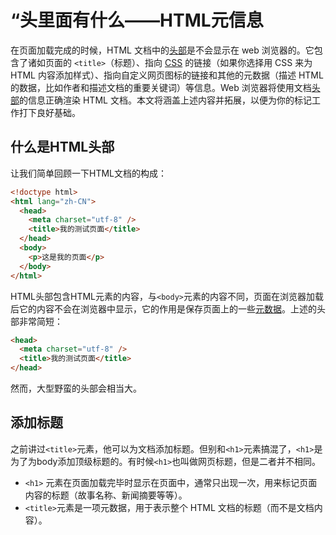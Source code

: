 # “头里面有什么——HTML元信息

在页面加载完成的时候，HTML 文档中的<u>头部</u>是不会显示在 web 浏览器的。它包含了诸如页面的 `<title>`（标题）、指向 <u>CSS</u> 的链接（如果你选择用 CSS 来为 HTML 内容添加样式）、指向自定义网页图标的链接和其他的元数据（描述 HTML 的数据，比如作者和描述文档的重要关键词）等信息。Web 浏览器将使用文档<u>头部</u>的信息正确渲染 HTML 文档。本文将涵盖上述内容并拓展，以便为你的标记工作打下良好基础。

## 什么是HTML头部

让我们简单回顾一下HTML文档的构成：

```html
<!doctype html>
<html lang="zh-CN">
  <head>
    <meta charset="utf-8" />
    <title>我的测试页面</title>
  </head>
  <body>
    <p>这是我的页面</p>
  </body>
</html>
```

HTML头部包含HTML元素的内容，与`<body>`元素的内容不同，页面在浏览器加载后它的内容不会在浏览器中显示，它的作用是保存页面上的一些<u>元数据</u>。上述的头部非常简短：

```html
<head>
  <meta charset="utf-8" />
  <title>我的测试页面</title>
</head>
```

然而，大型野蛮的头部会相当大。

## 添加标题

之前讲过`<title>`元素，他可以为文档添加标题。但别和`<h1>`元素搞混了，`<h1>`是为了为body添加顶级标题的。有时候`<h1>`也叫做网页标题，但是二者并不相同。

- `<h1>` 元素在页面加载完毕时显示在页面中，通常只出现一次，用来标记页面内容的标题（故事名称、新闻摘要等等）。
- `<title>`元素是一项元数据，用于表示整个 HTML 文档的标题（而不是文档内容）。
